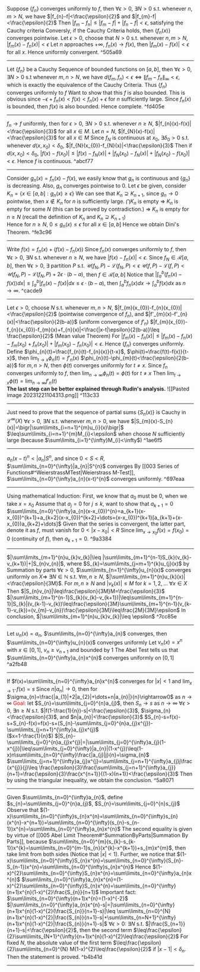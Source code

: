 
Suppose $\{f_{n}\}$ converges uniformly to $f$, then $\forall\epsilon>0$, $\exists N>0$ s.t. whenever $n,m>N$, we have
$|f_{n}-f|<\frac{\epsilon}{2}$ and $|f_{m}-f|<\frac{\epsilon}{2}$ 
Then $|f_{m}-f_{n}|\leq |f_{m}-f|+|f_{n}-f|<\epsilon$, satisfying the Cauchy criteria
Conversly, if the Cauchy Criteria holds, then $\{f_{n}(x)\}$ converges pointwise.
Let $\epsilon>0$, choose that $N>0$ s.t. whenever $n,m>N$, $|f_{m}(x)-f_{n}(x)|<\epsilon$
Let $n$ approaches $+\infty$, $f_{n}(x)\rightarrow f(x)$, then $|f_{m}(x)-f(x)|<\epsilon$ for all $x$.
Hence uniformly convergent. ^505a69

---

Let $\{f_{n}\}$ be a Cauchy Sequence of bounded functions on $[a,b]$, then
$\forall\epsilon>0$, $\exists N>0$ s.t whenever $m,n>N$, we have $d(f_{m}, f_{n})<\epsilon\iff \|f_{m}-f_{n}\|_{\infty}<\epsilon$, which is exactly the equivalence of the Cauchy Criteria.
Thus $\{f_{n}\}$ converges uniformly to $f$
Want to show that this $f$ is also bounded. This is obvious since $-\epsilon+f_{n}(x)<f(x)<f_{n}(x)+\epsilon$ for $n$ sufficiently large. Since $f_{n}(x)$ is bounded, then $f(x)$ is also bounded. 
Hence complete. ^fd405e

---

$f_{n}\rightarrow f$ uniformly, then for $\epsilon>0$, $\exists N>0$ s.t. whenever $n\geq N$, $|f_{n}(x)-f(x)|<\frac{\epsilon}{3}$ for all $x\in M$.
Let $n=N$, $|f_{N}(x)-f(x)|<\frac{\epsilon}{3}$ for all $x\in M$
Since $f_{N}$ is continuous at $x_{0}$, $\exists\delta_{0}>0$ s.t. whenever $d(x,x_{0})<\delta_{0}$, $|f_{N}(x_{0})-f_{N}(x)|<\frac{\epsilon}{3}$ 
Then if $d(x,x_{0})<\delta_{0}$, $|f(x)-f(x_{0})|\leq |f(x)-f_{N}(x)|+|f_{N}(x_{0})-f_{N}(x)|+|f_{N}(x_{0})-f(x_{0})|<\epsilon$.
Hence $f$ is continuous. ^abcf77

---

Consider $g_{n}(x)=f_{n}(x)-f(x)$, we easily know that $g_{n}$ is continuous and $\{g_{n}\}$ is decreasing. Also, $g_{n}$ converges pointwise to 0.
Let $\epsilon$ be given, consider $K_{n}=\{x\in [a,b]: g_{n}(x)\geq\epsilon\}$ 
We can see that $K_{n}\supseteq K_{n+1}$, since $g_{n}\rightarrow 0$ pointwise, then $x\notin K_{n}$ for $n$ is sufficiently large.
$\bigcap K_{n}$ is empty $\Longrightarrow$ $K_{n}$ is empty for some $N$ (this can be proved by contradiction.)
$\Longrightarrow$ $K_{n}$ is empty for $n\geq N$ (recall the definition of $K_{n}$ and $K_{n}\supseteq K_{n+1}$)  
Hence for $n\geq N$, $0\leq g_{n}(x)\leq\epsilon$ for all $x\in [a, b]$ 
Hence we obtain Dini's Theorem. ^fe3c96

---

Write $f(x)=f_{n}(x)+(f(x)-f_{n}(x))$
Since $f_{n}(x)$ converges uniformly to $f$, then $\forall\epsilon>0$, $\exists N$ s.t. whenever $n\geq N$, we have $|f(x)-f_{n}(x)|<\epsilon$.
Since $f_{N}\in \mathscr{R}[a,b]$, then $\forall\epsilon>0$, $\exists$ partition $P$ s.t. $\mathscr{U}(f_{N}, P)-\mathscr{L}(f_{N}, P)<\epsilon$ 
$\mathscr{U}(f, P)-\mathscr{L}(f, P)< \mathscr{U}(f_{N}, P)-\mathscr{L}(f_{N}, P)+2\epsilon\cdot(b-a)$, then $f\in\mathscr{R}[a, b]$
Notice that  $|\int_{a}^{b}(f_{n}(x)-f(x))dx|\leq\int_{a}^{b}|f_{n}(x)-f(x)|dx\leq\epsilon\cdot(b-a)$, then 
$\int_{a}^{b}f_{n}(x)dx\rightarrow\int_{a}^{b}f(x)dx$ as $n\rightarrow\infty$.  ^cacde9

---

Let $\epsilon>0$, choose $N$ s.t. whenever $m,n>N$, $|f_{m}(x_{0})-f_{n}(x_{0})|<\frac{\epsilon}{2}$ (pointwise convergence of $f_{n}$), and $|f'_{m}(x)-f'_{n}(x)|<\frac{\epsilon}{2(b-a)}$ (uniform convergence of $f'_{n}$)
$|f_{m}(x_{0})-f_{n}(x_{0})-f_{m}(x)+f_{n}(x)|<\frac{|x-t|\epsilon}{2(b-a)}\leq \frac{\epsilon}{2}$ (Mean value Theorem)
For $|f_{m}(x)-f_{n}(x)|\leq |f_{m}(x)-f_{n}(x)-f_{m}(x_{0})+f_{n}(x_{0})|+|f_{m}(x_{0})-f_{n}(x_{0})|<\epsilon$.
Hence $\{f_{n}\}$ converges uniformly.
Define $\phi_{n}(t)=\frac{f_{n}(t)-f_{n}(x)}{t-x}$, $\phi(t)=\frac{f(t)-f(x)}{t-x}$, then $\lim_{t\to x}\phi_{n}(t)=f'_{n}(x)$ 
$\phi_{n}(t)-\phi_{m}(t)<\frac{\epsilon}{2(b-a)}$ for $m,n>N$, then $\phi(t)$ converges uniformly for $t\neq x$.
Since $f_{n}$ converges uniformly to $f$, then $\lim_{n\to\infty}\phi_{n}(t)=\phi(t)$ for $t\neq x$
Then $\lim_{t\to x}\phi(t)=\lim_{n\to\infty}f'_{n}(t)$  
**The last step can be better explained through Rudin's analysis.**
![[Pasted image 20231221104313.png]]
^113c33

---

Just need to prove that the sequence of partial sums $\{S_{n}(x)\}$ is Cauchy in $\mathscr{L}^{\infty}(X)$ 
$\forall\epsilon>0$, $\exists N$ s.t. whenever $m,n>0$, we have $|S_{m}(x)-S_{n}(x)|=\bigr|\sum\limits_{i=n+1}^{m}u_{i}(x)\bigr|$  
$\leq\sum\limits_{i=n+1}^{m}M_{i}<\epsilon$ when choose $N$ sufficiently large (because $\sum\limits_{i=1}^{\infty}M_{i}<\infty$)  ^1ae6f5

---

$a_{n}(x-t)^{n}<|a_{n}|S^{n}$, and since $0<S<R$, $\sum\limits_{n=0}^{\infty}|a_{n}|S^{n}$ converges
By [[003 Series of Functions#^WeierstrassMTest|Weierstrass M-Test]], $\sum\limits_{n=0}^{\infty}a_{n}(x-t)^{n}$ converges uniformly. ^697eaa

---

Using mathematical Induction:
First, we know that $a_{0}$ must be 0, when we take $x=x_{0}$
Assume that $a_{j}=0$ for $j\leq k$, want to show that $a_{k+1}=0$
$\sum\limits_{n=0}^{\infty}a_{n}(x-x_{0})^{n}=a_{k+1}(x-x_{0})^{k+1}+a_{k+2}(x-x_{0})^{k+2}+\dots=(x-x_{0})^{k+1}[a_{k+1}+(x-x_{0})a_{k+2}+\dots]$
Given that the series is convergent, the latter part, denote it as $f$, must vanish for $0<|x-x_{0}|<R$
Since $\lim_{x\to x_{0}}f(x)=f(x_{0})=0$ (continuity of $f$), then $a_{k+1}=0$. ^9a3384

---

$|\sum\limits_{m+1}^{n}u_{k}v_{k}|\leq |\sum\limits_{m+1}^{n-1}S_{k}(v_{k}-v_{k+1})|+|S_{n}v_{n}|$, where $S_{k}=\sum\limits_{j=m+1}^{k}u_{j}(x)$ by Summation by parts
$\forall\epsilon>0$, $\sum\limits_{n=1}^{\infty}u_{n}(x)$ converges uniformly on $X\Longrightarrow$ $\exists N\in \mathbb{N}$ s.t. $\forall m,n\geq N$, $|\sum\limits_{m+1}^{n}u_{k}(x)|<\frac{\epsilon}{3M}$. For $m,n\geq N$ and $|v_{k}(x)|\leq M$ for $k=1,2,\dots$ $\forall x\in X$
Then $|S_{n}v_{n}|\leq\frac{\epsilon}{3M}M=\frac{\epsilon}{3}$
$|\sum\limits_{m+1}^{n-1}S_{k}(v_{k}-v_{k+1})|\leq\sum\limits_{m+1}^{n-1}|S_{k}|(v_{k-1}-v_{k})\leq\frac{\epsilon}{3M}\sum\limits_{m+1}^{n-1}(v_{k-1}-v_{k})=(v_{m}-v_{n})\frac{\epsilon}{3M}\leq\frac{2M}{3M}\epsilon$ In conclusion, $|\sum\limits_{m+1}^{n}u_{k}v_{k}|\leq \epsilon$ ^7cc85e

---

Let $u_{n}(x)=a_{n}$, $\sum\limits_{n=0}^{\infty}a_{n}$ converges, then $\sum\limits_{n=0}^{\infty}u_{n}(x)$ converges uniformly
Let $v_{n}(x)=x^{n}$ with  $x\in[0,1]$, $v_{n}\geq v_{n+1}$ and bounded by $1$
The Abel Test tells us that $\sum\limits_{n=0}^{\infty}a_{n}x^{n}$ converges uniformly on $[0,1]$ ^a2fb48

---

If $f(x)=\sum\limits_{n=0}^{\infty}a_{n}x^{n}$ converges for $|x|<1$ and $\lim_{x\to1^{-}}f(x)=s$
Since $n|a_{n}|\rightarrow0$, then for $\sigma_{n}=\frac{|a_{1}|+2|a_{2}|+\dots+n|a_{n}|}{n}\rightarrow0$ as $n\rightarrow\infty$
<font color="#ff0000">Goal:</font> let $S_{n}=\sum\limits_{j=0}^{n}a_{j}$, then $S_{n}\rightarrow s$ as $n\rightarrow\infty$
$\forall\epsilon>0$, $\exists n\geq N$ s.t. $|f(1-\frac{1}{n})-s|<\frac{\epsilon}{3}$, $\sigma_{n}<\frac{\epsilon}{3}$, and $n|a_{n}|<\frac{\epsilon}{3}$ 
$S_{n}-s=f(x)-s+S_{n}-f(x)=f(x)-s+(S_{n}-\sum\limits_{j=0}^{n}a_{j}x^{j})-\sum\limits_{j=n+1}^{\infty}a_{j}x^{j}$  
($x=1-\frac{1}{n}$)
$|S_{n}-\sum\limits_{j=0}^{n}a_{j}x^{j}|=|\sum\limits_{j=0}^{\infty}a_{j}(1-x^{j})|\leq\sum\limits_{j=0}^{\infty}|a_{n}|(1-x^{j})\leq(1-x)n\sum\limits_{n=0}^{\infty}\frac{|a_{j}|j}{n}=\sigma_{n}$ 
$\sum\limits_{j=n+1}^{\infty}a_{j}x^{j}=\sum\limits_{j=n+1}^{\infty}a_{j}j\frac{x^{j}}{j}\leq \frac{\epsilon}{3}\frac{\sum\limits_{j=n+1}^{\infty}a_{j}}{n+1}=\frac{\epsilon}{3}\frac{x^{n+1}}{(1-x)(n+1)}<\frac{\epsilon}{3}$ 
Then by using the triangular inequality, we obtain the conclusion. ^5a8071

---

Given $\sum\limits_{n=0}^{\infty}a_{n}$, define $s_{n}=\sum\limits_{j=0}^{n}a_{j}$, $S_{n}=\sum\limits_{j=0}^{n}s_{j}$
Observe that $(1-x)\sum\limits_{n=0}^{\infty}s_{n}x^{n}=\sum\limits_{n=0}^{\infty}s_{n}(x^{n}-x^{n+1})=\sum\limits_{n=0}^{\infty}(s_{n}-s_{n-1})x^{n}=\sum\limits_{n=0}^{\infty}a_{n}x^{n}$ 
The second equality is given by virtue of [[005 Abel Limit Theorem#^SummationByParts|Summation By Parts]], because
$\sum\limits_{n=0}^{m}(s_{k}-s_{k-1})x^{k}=\sum\limits_{n=0}^{m-1}s_{n}(x^{k}-x^{k+1})+s_{m}x^{m}$, then take limit from both sides (Notice that $|x|<1$).
Further, we notice that $(1-x)\sum\limits_{n=0}^{\infty}S_{n}x^{n}=\sum\limits_{n=0}^{\infty}(S_{n}-S_{n-1})x^{n}=\sum\limits_{n=0}^{\infty}s_{n}x^{n}$
Hence $(1-x)^{2}\sum\limits_{n=0}^{\infty}S_{n}x^{n}=\sum\limits_{n=0}^{\infty}a_{n}x^{n}$ 
$\sum\limits_{n=0}^{\infty}a_{n}x^{n}=(1-x)^{2}\sum\limits_{n=0}^{\infty}S_{n}x^{n}=\sum\limits_{n=0}^{\infty}(n+1)x^{n}(1-x)^{2}\frac{S_{n}}{n+1}$
Important fact: $\sum\limits_{n=0}^{\infty}(n+1)x^{n}=(1-x)^{-2}$
$|\sum\limits_{n=0}^{\infty}a_{n}x^{n}-s|=|\sum\limits_{n=0}^{\infty}(n+1)x^{n}(1-x)^{2}(\frac{S_{n}}{n+1}-s)|\leq \sum\limits_{n=0}^{N}(n+1)x^{n}(1-x)^{2}|\frac{S_{n}}{n+1}-s|+\sum\limits_{n=N+1}^{\infty}(n+1)x^{n}(1-x)^{2}|\frac{S_{n}}{n+1}-s|$
$\forall\epsilon>0:$ $\exists N$ s.t. $|\frac{S_{n+1}}{n+1}-s|<\frac{\epsilon}{2}$, then the second term $\leq\frac{\epsilon}{2}\sum\limits_{N+1}^{\infty}(n+1)x^{n}(1-x)^{2}\leq\frac{\epsilon}{2}$
For fixed $N$, the absolute value of the first term $\leq\frac{\epsilon}{2}\sum\limits_{n=0}^{N} M(1-x)^{2}\leq\frac{\epsilon}{2}$ if $|x-1|<\delta_{n}$. 
Then the statement is proved. ^b4b41d

---












